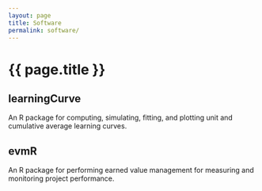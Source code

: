 ```yaml
---
layout: page
title: Software
permalink: software/
---
```


<h1 class="post-title">{{ page.title }} <a href="https://github.com/bradleyboehmke" style="color:#303030;"><i class="fa fa-github" style="font-size:.75em"></i></a></h1>

## learningCurve
An R package for computing, simulating, fitting, and plotting unit and cumulative average learning curves. <a href="https://github.com/bradleyboehmke/learningCurve" style="color:#303030;"><i class="fa fa-github" style="font-size:1em"></i></a>

## evmR
An R package for performing earned value management for measuring and monitoring project performance. <a href="https://github.com/bradleyboehmke/evmR" style="color:#303030;"><i class="fa fa-github" style="font-size:1em"></i></a>

